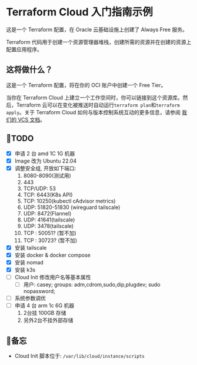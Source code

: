 # Terraform Cloud 入门指南示例

这是一个 Terraform 配置，在 Oracle 云基础设施上创建了 Always Free 服务。

Terraform 代码用于创建一个资源管理器堆栈，创建所需的资源并在创建的资源上配置应用程序。

## 这将做什么？

这是一个 Terraform 配置，将在你的 OCI 账户中创建一个 Free Tier。

当你在 Terraform Cloud 上建立一个工作空间时，你可以链接到这个资源库。然后，Terraform 云可以在变化被推送时自动运行`terraform plan`和`terraform apply`。关于 Terraform Cloud 如何与版本控制系统互动的更多信息，请参阅 [我们的 VCS 文档](https://www.terraform.io/docs/cloud/run/ui.html)。

## 📌TODO

- [x] 申请 2 台 amd 1C 1G 机器
- [x] Image 改为 Ubuntu 22.04
- [x] 调整安全组, 开放如下端口:
   1. 8080-8090(测试用)
   2. 443
   3. TCP/UDP: 53
   4. TCP: 6443(K8s API)
   5. TCP: 10250(kubectl cAdvisor metrics)
   6. UDP: 51820-51830 (wireguard tailscale)
   7. UDP: 8472(Flannel)
   8. UDP: 41641(tailscale)
   9. UDP: 3478(tailscale)
   10. TCP : 50051? (暂不加)
   11. TCP : 30723? (暂不加)
- [x] 安装 tailscale
- [x] 安装 docker & docker compose
- [x] 安装 nomad
- [x] 安装 k3s
- [ ] Cloud Init 修改用户名等基本属性
  - [ ] 用户: casey; groups: adm,cdrom,sudo,dip,plugdev; sudo nopassword; 
- [ ] 系统参数调优
- [ ] 申请 4 台 arm 1c 6G 机器
   1. 2台挂 100GB 存储
   2. 另外2台不挂外部存储

## 📝备忘

- Cloud Init 脚本位于: `/var/lib/cloud/instance/scripts`
